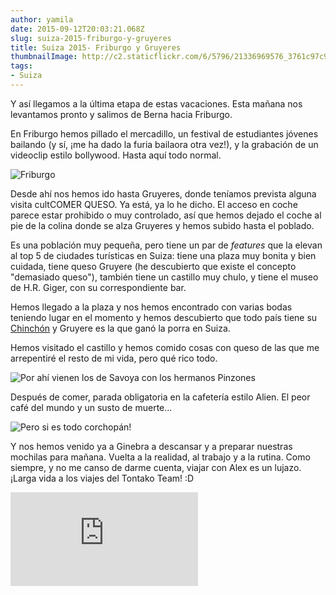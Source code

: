 ```yaml
---
author: yamila
date: 2015-09-12T20:03:21.068Z
slug: suiza-2015-friburgo-y-gruyeres
title: Suiza 2015- Friburgo y Gruyeres
thumbnailImage: http://c2.staticflickr.com/6/5796/21336969576_3761c97c9e_z.jpg
tags:
- Suiza
---
```


Y así llegamos a la última etapa de estas vacaciones. Esta mañana nos levantamos pronto y salimos de Berna hacia Friburgo.

En Friburgo hemos pillado el mercadillo, un festival de estudiantes jóvenes bailando (y sí, ¡me ha dado la furia bailaora otra vez!), y la grabación de un videoclip estilo bollywood. Hasta aquí todo normal.

<img src="http://c1.staticflickr.com/1/704/21336970206_8cc01aa9ba.jpg" title="Friburgo" />

Desde ahí nos hemos ido hasta Gruyeres, donde teníamos prevista alguna visita cultCOMER QUESO. Ya está, ya lo he dicho. El acceso en coche parece estar prohibido o muy controlado, así que hemos dejado el coche al pie de la colina donde se alza Gruyeres y hemos subido hasta el poblado.

Es una población muy pequeña, pero tiene un par de <em>features</em> que la elevan al top 5 de ciudades turísticas en Suiza: tiene una plaza muy bonita y bien cuidada, tiene queso Gruyere (he descubierto que existe el concepto "demasiado queso"), también tiene un castillo muy chulo, y tiene el museo de H.R. Giger, con su correspondiente bar.

Hemos llegado a la plaza y nos hemos encontrado con varias bodas teniendo lugar en el momento y hemos descubierto que todo país tiene su <a href="https://www.google.ch/search?q=chinch%C3%B3n+madrid&source=lnms&tbm=isch&sa=X&ved=0CAcQ_AUoAWoVChMIh6yWwqHyxwIVi0kaCh11HQXh&biw=1918&bih=992" target="_new">Chinchón</a> y Gruyere es la que ganó la porra en Suiza.

Hemos visitado el castillo y hemos comido cosas con queso de las que me arrepentiré el resto de mi vida, pero qué rico todo.

<img src="http://c2.staticflickr.com/6/5796/21336969576_3761c97c9e_z.jpg" title="Por ahí vienen los de Savoya con los hermanos Pinzones" />

Después de comer, parada obligatoria en la cafetería estilo Alien. El peor café del mundo y un susto de muerte...

<img src="http://c2.staticflickr.com/6/5699/21371522331_8e29b14768.jpg" title="Pero si es todo corchopán!" />

Y nos hemos venido ya a Ginebra a descansar y a preparar nuestras mochilas para mañana. 
Vuelta a la realidad, al trabajo y a la rutina. Como siempre, y no me canso de darme cuenta, viajar con Alex es un lujazo. ¡Larga vida a los viajes del Tontako Team! :D

<div class='embed-container'><iframe src='https://www.flickr.com/photos/125687915@N08/albums/72157658117516889/player' frameborder='0' allowfullscreen webkitallowfullscreen mozallowfullscreen oallowfullscreen msallowfullscreen></iframe></div>